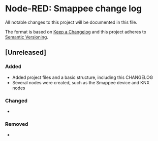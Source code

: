 # Node-RED: Smappee change log

All notable changes to this project will be documented in this file.

The format is based on [Keep a Changelog](http://keepachangelog.com/en/1.0.0/)
and this project adheres to [Semantic Versioning](http://semver.org/spec/v2.0.0.html).

## [Unreleased]

### Added

- Added project files and a basic structure, including this CHANGELOG
- Several nodes were created, such as the Smappee device and KNX nodes
  
### Changed

- 

### Removed

- 

